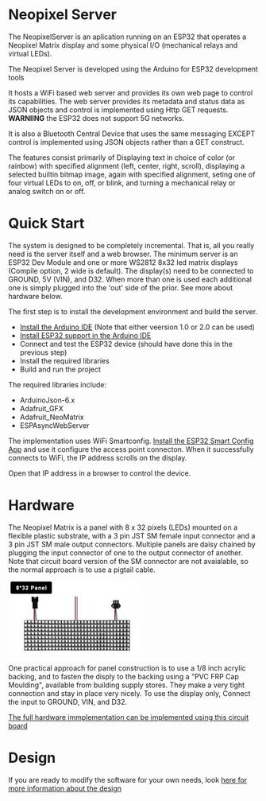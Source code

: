 # Neopixel Server

The NeopixelServer is an aplication running on an ESP32 that operates a Neopixel 
Matrix display and some physical I/O (mechanical relays and virtual LEDs). 

The Neopixel Server is developed using the Arduino for ESP32 development tools

It hosts a WiFi based web server and provides its own web page to control its 
capabilities. The web server provides its metadata and status data as JSON objects
and control is implemented using Http GET requests. **WARNIING** the ESP32 does
not support 5G networks.

It is also a Bluetooth Central Device that uses the same messaging EXCEPT control
is implemented using JSON objects rather than a GET construct.

The features consist primarily of Displaying text in choice of color (or rainbow)
with specified alignment (left, center, right, scroll), displaying a selected builtin
bitmap image, again with specified alignment, seting one of four virtual LEDs to on, 
off, or blink, and turning a mechanical relay or analog switch on or off.

# Quick Start
The system is designed to be completely incremental. That is, all you really need is the
server itself and a web browser. The minimum server is an ESP32 Dev Module and one or more
WS2812 8x32 led matrix displays (Compile option, 2 wide is default). The display(s) need to be 
connected to GROUND, 5V (VIN), and D32. When more than one is used each additional one is 
simply plugged into the 'out' side of the prior. See more about hardware below.

The first step is to install the development environment and build the server.

* [Install the Arduino IDE](https://www.arduino.cc/en/software) (Note that either veersion 1.0 or 2.0 can be used)
* [Install ESP32 support in the Arduino IDE](https://randomnerdtutorials.com/installing-the-esp32-board-in-arduino-ide-windows-instructions/)
* Connect and test the ESP32 device (should have done this in the previous step)
* Install the required libraries
* Build and run the project

The required libraries include:
* ArduinoJson-6.x
* Adafruit_GFX
* Adafruit_NeoMatrix
* ESPAsyncWebServer

The implementation uses WiFi Smartconfig. [Install the ESP32 Smart Config App](https://play.google.com/store/apps/details?id=com.khoazero123.iot_esptouch_demo) and use it configure the access point connecton. When it successfully connects to WiFi, the IP address scrolls on the display.

Open that IP address in a browser to control the device.

# Hardware
The Neopixel Matrix is a panel with 8 x 32 pixels (LEDs) mounted on a flexible plastic substrate, 
with a 3 pin JST SM female input connector and a 3 pin JST SM male output connectors. Multiple panels are daisy chained by plugging the input connector of one to the output connector of another. Note that circuit board version of the SM connector are not avaialable, so the normal approach is to use a pigtail cable.

<img src="/assets/neopixel32.png">

One practical approach for panel construction is to use a 1/8 inch acrylic backing, and to fasten the disply to the backing using a "PVC FRP Cap Moulding", available from building supply stores. They make a very tight connection and stay in place very nicely. To use the display only, Connect the input to GROUND, VIN, and D32.

[The full hardware immplementation can be implemented using this circuit board](https://github.com/jacobvc/ESP32-Hardware-Boards/tree/main/Esp32Relays)

# Design 
If you are ready to modify the software for your own needs, look [here for more information about the design](DESIGN.md)
